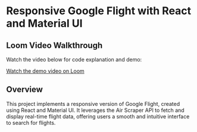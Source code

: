 # Responsive Google Flight with React and Material UI

## Loom Video Walkthrough

Watch the video below for code explanation and demo:

[Watch the demo video on Loom](https://www.loom.com/share/c8e9c40b8b944b8199ae9ee3df00bbbc)

## Overview

This project implements a responsive version of Google Flight, created using React and Material UI. It leverages the Air Scraper API to fetch and display real-time flight data, offering users a smooth and intuitive interface to search for flights.

